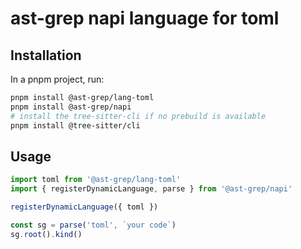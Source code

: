 # ast-grep napi language for toml

## Installation

In a pnpm project, run:

```bash
pnpm install @ast-grep/lang-toml
pnpm install @ast-grep/napi
# install the tree-sitter-cli if no prebuild is available
pnpm install @tree-sitter/cli
```

## Usage

```js
import toml from '@ast-grep/lang-toml'
import { registerDynamicLanguage, parse } from '@ast-grep/napi'

registerDynamicLanguage({ toml })

const sg = parse('toml', `your code`)
sg.root().kind()
```

